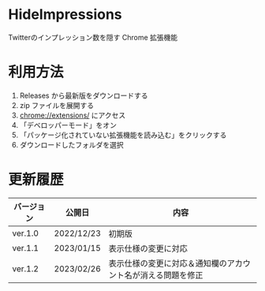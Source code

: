 # HideImpressions

Twitterのインプレッション数を隠す Chrome 拡張機能

# 利用方法

1. Releases から最新版をダウンロードする
2. zip ファイルを展開する
3. [chrome://extensions/](chrome://extensions/) にアクセス
4. 「デベロッパーモード」をオン
5. 「パッケージ化されていない拡張機能を読み込む」をクリックする
6. ダウンロードしたフォルダを選択

# 更新履歴

| バージョン   | 公開日        | 内容         |
| ------- | ---------- | ---------- |
| ver.1.0 | 2022/12/23 | 初期版        |
| ver.1.1 | 2023/01/15 | 表示仕様の変更に対応 |
| ver.1.2 | 2023/02/26 | 表示仕様の変更に対応＆通知欄のアカウント名が消える問題を修正 |
